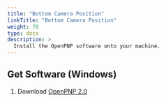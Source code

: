 ```yaml
---
title: "Bottom Camera Position"
linkTitle: "Bottom Camera Position"
weight: 70
type: docs
description: >
  Install the OpenPNP software onto your machine.
---
```


## Get Software (Windows)

1. Download [OpenPNP 2.0](https://openpnp.org/downloads/)


